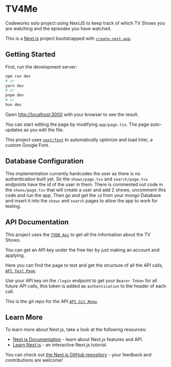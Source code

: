 # TV4Me

Codeworks solo project using NextJS to keep track of which TV Shows you are watching and the episodes you have watched.

This is a [Next.js](https://nextjs.org/) project bootstrapped with [`create-next-app`](https://github.com/vercel/next.js/tree/canary/packages/create-next-app).

## Getting Started

First, run the development server:

```bash
npm run dev
# or
yarn dev
# or
pnpm dev
# or
bun dev
```

Open [http://localhost:3000](http://localhost:3000) with your browser to see the result.

You can start editing the page by modifying `app/page.tsx`. The page auto-updates as you edit the file.

This project uses [`next/font`](https://nextjs.org/docs/basic-features/font-optimization) to automatically optimize and load Inter, a custom Google Font.

## Database Configuration

This implementation currently hardcodes the user as there is no authentication built yet. So the `shows/page.tsx` and `search/page.tsx` endpoints have the id of the user in them. There is commented out code in the `shoes/page.tsx` that will create a user and add 2 shows, uncomment this code and run the app. Then go and get the `id` from your mongo Database and insert it into the `shows` and `search` pages to allow the app to work for testing.

## API Documentation

This project uses the [`TVDB Api`](https://thetvdb.com/api-information) to get all the information about the TV Shows.

You can get an API key under the free tier by just making an account and applying.

Here you can find the page to test and get the structure of all the API calls, [`API Test Page`](https://thetvdb.github.io/v4-api/#/).

Use your API key on the `/login` endpoint to get your `Bearer Token` for all future API calls, this token is added as `authentication` to the header of each call.

This is the git repo for the API [`API Git Repo`](https://github.com/thetvdb/v4-api).

## Learn More

To learn more about Next.js, take a look at the following resources:

- [Next.js Documentation](https://nextjs.org/docs) - learn about Next.js features and API.
- [Learn Next.js](https://nextjs.org/learn) - an interactive Next.js tutorial.

You can check out [the Next.js GitHub repository](https://github.com/vercel/next.js/) - your feedback and contributions are welcome!
